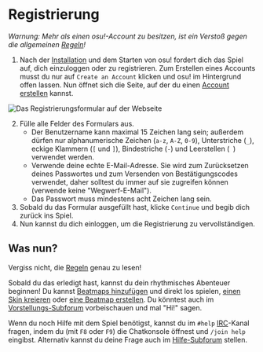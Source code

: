 # Registrierung

*Warnung: Mehr als einen osu!-Account zu besitzen, ist ein Verstoß gegen die allgemeinen [Regeln](/wiki/Rules)!*

1. Nach der [Installation](/wiki/Installation) und dem Starten von osu! fordert dich das Spiel auf, dich einzuloggen oder zu registrieren. Zum Erstellen eines Accounts musst du nur auf `Create an Account` klicken und osu! im Hintergrund offen lassen. Nun öffnet sich die Seite, auf der du einen [Account erstellen](/p/register) kannst.

![Das Registrierungsformular auf der Webseite](img/register.jpg "Das Registrierungsformular")

2. Fülle alle Felder des Formulars aus.
    - Der Benutzername kann maximal 15 Zeichen lang sein; außerdem dürfen nur alphanumerische Zeichen (`a-z`, `A-Z`, `0-9`), Unterstriche (`_`), eckige Klammern (`[` und `]`), Bindestriche (`-`) und Leerstellen (` `) verwendet werden.
    - Verwende deine echte E-Mail-Adresse. Sie wird zum Zurücksetzen deines Passwortes und zum Versenden von Bestätigungscodes verwendet, daher solltest du immer auf sie zugreifen können (verwende keine "Wegwerf-E-Mail").
    - Das Passwort muss mindestens acht Zeichen lang sein.
3. Sobald du das Formular ausgefüllt hast, klicke `Continue` und begib dich zurück ins Spiel.
4. Nun kannst du dich einloggen, um die Registrierung zu vervollständigen.

## Was nun?

Vergiss nicht, die [Regeln](/wiki/Rules) genau zu lesen!

Sobald du das erledigt hast, kannst du dein rhythmisches Abenteuer beginnen! Du kannst [Beatmaps hinzufügen](/wiki/Installation#adding-beatmapsets) und direkt los spielen, [einen Skin kreieren](/wiki/Skinning) oder [eine Beatmap erstellen](/wiki/Beatmapping). Du könntest auch im [Vorstellungs-Subforum](/community/forums/8) vorbeischauen und mal "Hi!" sagen.

Wenn du noch Hilfe mit dem Spiel benötigst, kannst du im `#help` [IRC](/wiki/IRC)-Kanal fragen, indem du (mit `F8` oder `F9`) die Chatkonsole öffnest und `/join help` eingibst. Alternativ kannst du deine Frage auch im [Hilfe-Subforum](/community/forums/5) stellen.